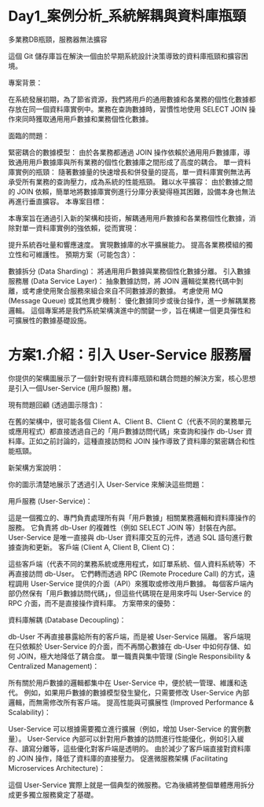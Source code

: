 # Day1_案例分析_系統解耦與資料庫瓶頸
多業務DB瓶頸，服務器無法擴容

這個 Git 儲存庫旨在解決一個由於早期系統設計決策導致的資料庫瓶頸和擴容困境。

專案背景：

在系統發展初期，為了節省資源，我們將用戶的通用數據和各業務的個性化數據都存放在同一個資料庫實例中。業務在查詢數據時，習慣性地使用 SELECT JOIN 操作來同時獲取通用用戶數據和業務個性化數據。

面臨的問題：

緊密耦合的數據模型： 由於各業務都通過 JOIN 操作依賴於通用用戶數據庫，導致通用用戶數據庫與所有業務的個性化數據庫之間形成了高度的耦合。
單一資料庫實例的瓶頸： 隨著數據量的快速增長和併發量的提高，單一資料庫實例無法再承受所有業務的查詢壓力，成為系統的性能瓶頸。
難以水平擴容： 由於數據之間的 JOIN 依賴，簡單地將數據庫實例進行分庫分表變得極其困難，設備本身也無法再進行垂直擴容。
本專案目標：

本專案旨在通過引入新的架構和技術，解耦通用用戶數據和各業務個性化數據，消除對單一資料庫實例的強依賴，從而實現：

提升系統吞吐量和響應速度。
實現數據庫的水平擴展能力。
提高各業務模組的獨立性和可維護性。
預期方案（可能包含）：

數據拆分 (Data Sharding)： 將通用用戶數據與業務個性化數據分離。
引入數據服務層 (Data Service Layer)： 抽象數據訪問，將 JOIN 邏輯從業務代碼中剝離，或考慮使用聚合服務來組合來自不同數據源的數據。
考慮使用 MQ (Message Queue) 或其他異步機制： 優化數據同步或後台操作，進一步解耦業務邏輯。
這個專案將是我們系統架構演進中的關鍵一步，旨在構建一個更具彈性和可擴展性的數據基礎設施。


# 方案1.介紹：引入 User-Service 服務層
你提供的架構圖展示了一個針對現有資料庫瓶頸和耦合問題的解決方案，核心思想是引入一個User-Service (用戶服務) 層。

現有問題回顧 (透過圖示隱含)：

在舊的架構中，很可能各個 Client A、Client B、Client C（代表不同的業務單元或應用程式）都直接透過自己的「用戶數據訪問代碼」來查詢和操作 db-User 資料庫。正如之前討論的，這種直接訪問和 JOIN 操作導致了資料庫的緊密耦合和性能瓶頸。

新架構方案說明：

你的圖示清楚地展示了透過引入 User-Service 來解決這些問題：

用戶服務 (User-Service)：

這是一個獨立的、專門負責處理所有與「用戶數據」相關業務邏輯和資料庫操作的服務。
它負責將 db-User 的複雜性（例如 SELECT JOIN 等）封裝在內部。
User-Service 是唯一直接與 db-User 資料庫交互的元件，透過 SQL 語句進行數據查詢和更新。
客戶端 (Client A, Client B, Client C)：

這些客戶端（代表不同的業務系統或應用程式，如訂單系統、個人資料系統等）不再直接訪問 db-User。
它們轉而透過 RPC (Remote Procedure Call) 的方式，遠程調用 User-Service 提供的介面（API）來獲取或修改用戶數據。
每個客戶端內部仍然保有「用戶數據訪問代碼」，但這些代碼現在是用來呼叫 User-Service 的 RPC 介面，而不是直接操作資料庫。
方案帶來的優勢：

資料庫解耦 (Database Decoupling)：

db-User 不再直接暴露給所有的客戶端，而是被 User-Service 隔離。
客戶端現在只依賴於 User-Service 的介面，而不再關心數據在 db-User 中如何存儲、如何 JOIN，極大地降低了耦合度。
單一職責與集中管理 (Single Responsibility & Centralized Management)：

所有關於用戶數據的邏輯都集中在 User-Service 中，便於統一管理、維護和迭代。
例如，如果用戶數據的數據模型發生變化，只需要修改 User-Service 內部邏輯，而無需修改所有客戶端。
提高性能與可擴展性 (Improved Performance & Scalability)：

User-Service 可以根據需要獨立進行擴展（例如，增加 User-Service 的實例數量）。
User-Service 內部可以針對用戶數據的訪問進行性能優化，例如引入緩存、讀寫分離等，這些優化對客戶端是透明的。
由於減少了客戶端直接對資料庫的 JOIN 操作，降低了資料庫的直接壓力。
促進微服務架構 (Facilitating Microservices Architecture)：

這個 User-Service 實際上就是一個典型的微服務。它為後續將整個單體應用拆分成更多獨立服務奠定了基礎。
